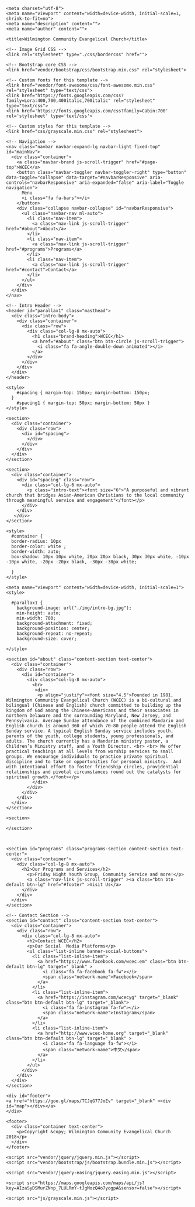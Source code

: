 
<!DOCTYPE html>
<html lang="en">

  <head>

    <meta charset="utf-8">
    <meta name="viewport" content="width=device-width, initial-scale=1, shrink-to-fit=no">
    <meta name="description" content="">
    <meta name="author" content="">

    <title>Wilmington Community Evangelical Church</title>

    <!-- Image Grid CSS -->
    <link rel="stylesheet" type="./css/bordercss" href=""> 

    <!-- Bootstrap core CSS -->
    <link href="vendor/bootstrap/css/bootstrap.min.css" rel="stylesheet">

    <!-- Custom fonts for this template -->
    <link href="vendor/font-awesome/css/font-awesome.min.css" rel="stylesheet" type="text/css">
    <link href="https://fonts.googleapis.com/css?family=Lora:400,700,400italic,700italic" rel="stylesheet" type="text/css">
    <link href='https://fonts.googleapis.com/css?family=Cabin:700' rel='stylesheet' type='text/css'>

    <!-- Custom styles for this template -->
    <link href="css/grayscale.min.css" rel="stylesheet">

  </head>

  <body id="page-top">

    <!-- Navigation -->
    <nav class="navbar navbar-expand-lg navbar-light fixed-top" id="mainNav">
      <div class="container">
        <a class="navbar-brand js-scroll-trigger" href="#page-top">WCEC</a>
        <button class="navbar-toggler navbar-toggler-right" type="button" data-toggle="collapse" data-target="#navbarResponsive" aria-controls="navbarResponsive" aria-expanded="false" aria-label="Toggle navigation">
          Menu
          <i class="fa fa-bars"></i>
        </button>
        <div class="collapse navbar-collapse" id="navbarResponsive">
          <ul class="navbar-nav ml-auto">
            <li class="nav-item">
              <a class="nav-link js-scroll-trigger" href="#about">About</a>
            </li>
            <li class="nav-item">
              <a class="nav-link js-scroll-trigger" href="#programs">Programs</a>
            </li>
            <li class="nav-item">
              <a class="nav-link js-scroll-trigger" href="#contact">Contact</a>
            </li>
          </ul>
        </div>
      </div>
    </nav>

    <!-- Intro Header -->
    <header id="parallax1" class="masthead">
      <div class="intro-body">
        <div class="container">
          <div class="row">
            <div class="col-lg-8 mx-auto">
              <h1 class="brand-heading">WCEC</h1>
              <a href="#about" class="btn btn-circle js-scroll-trigger">
                <i class="fa fa-angle-double-down animated"></i>
              </a>
            </div>
          </div>
        </div>
      </div>
    </header>

    <style>
        #spacing { margin-top: 150px; margin-bottom: 150px; 
      }
        #spacing1 { margin-top: 50px; margin-bottom: 50px }
    </style>

    <section>
      <div class="container">
        <div class="row">
          <div id="spacing">
            </div>
          </div>
        </div>
      </div>
    </section>

    <section>
      <div class="container">
        <div id="spacing" class="row">
          <div class="col-lg-6 mx-auto">
            <p class="intro-text"><font size="6">"A purposeful and vibrant church that bridges Asian-American Christians to the local community through meaningful service and engagement"</font></p>
          </div>
        </div>
       </div>    
    </section>

    <style>
      #container {
      border-radius: 10px
      border-color: white ;
      border-width: auto;
      box-shadow: 10px 10px white, 20px 20px black, 30px 30px white, -10px -10px white, -20px -20px black, -30px -30px white; 

      }
    </style>

    <meta name="viewport" content="width=device-width, initial-scale=1">
    <style>

      #parallax1 {
        background-image: url("./img/intro-bg.jpg");
        min-height: auto;
        min-width: 700; 
        background-attachment: fixed;
        background-position: center;
        background-repeat: no-repeat;
        background-size: cover;

    </style>

    <section id="about" class="content-section text-center">
      <div class="container">
        <div class="row">
          <div id="container">
            <div class="col-lg-8 mx-auto">
              <br>
               <div>
                <p align="justify"><font size="4.5">Founded in 1981, Wilmington Community Evangelical Church (WCEC) is a bi-cultural and bilingual (Chinese and English) church committed to building up the kingdom of God among the Chinese-Americans and their associates in northern Delaware and the surrounding Maryland, New Jersey, and Pennsylvania. Average Sunday attendance of the combined Mandarin and English church is around 360 of which 70-80 people attend the English Sunday service. A typical English Sunday service includes youth, parents of the youth, college students, young professionals, and adults. The church currently has a Mandarin ministry pastor, a Children’s Ministry staff, and a Youth Director. <br> <br> We offer practical teachings at all levels from worship services to small groups. We encourage individuals to practice private spiritual discipline and to take on opportunities for personal ministry.  And with intentional effort to foster friendship circles, providential relationships and pivotal circumstances round out the catalysts for spiritual growth.</font></p>
              </div>
            </div>
          </div> 
        </div>
      </div>
    </section>

    <section>
  
    </section> 

    

    <section id="programs" class="programs-section content-section text-center">
      <div class="container">
        <div class="col-lg-8 mx-auto">
          <h2>Our Programs and Services</h2>
            <p>Friday Night Youth Group, Community Service and more!</p>
            <a class="nav-link js-scroll-trigger" ><a class="btn btn-default btn-lg" href="#footer" >Visit Us</a>
          </div>
        </div>
      </div>
    </section>
    
    <!-- Contact Section -->
    <section id="contact" class="content-section text-center">
      <div class="container">
        <div class="row">
          <div class="col-lg-8 mx-auto">
            <h2>Contact WCEC</h2>
            <p>Our Social  Media Platforms</p>
            <ul class="list-inline banner-social-buttons">
              <li class="list-inline-item">
                <a href="https://www.facebook.com/wcec.em" class="btn btn-default btn-lg" target="_blank" >
                  <i class="fa fa-facebook fa-fw"></i>
                  <span class="network-name">Facebook</span>
                </a>
              </li>
              <li class="list-inline-item">
                <a href="https://instagram.com/wcecyg" target="_blank" class="btn btn-default btn-lg" target="_blank">
                  <i class="fa fa-instagram fa-fw"></i>
                  <span class="network-name">Instagram</span>
                </a>
              </li>
              <li class="list-inline-item">
                <a href="http://www.wcec-home.org" target="_blank" class="btn btn-default btn-lg" target="_blank" >
                  <i class="fa fa-language fa-fw"></i>
                  <span class="network-name">中文</span>
                </a>
              </li>
            </ul>
          </div>
        </div>
      </div>
    </section>

    <div id="footer">
    <a href="https://goo.gl/maps/TCJqG77JoEv" target="_blank" ><div id="map"></div></a>
    </div>

    <footer>
      <div class="container text-center">
        <p>Copyright &copy; Wilmington Community Evangelical Church 2018</p>
      </div>
    </footer>

    <script src="vendor/jquery/jquery.min.js"></script>
    <script src="vendor/bootstrap/js/bootstrap.bundle.min.js"></script>

    <script src="vendor/jquery-easing/jquery.easing.min.js"></script>

    <script src="https://maps.googleapis.com/maps/api/js?key=AIzaSyDSMurZNnp_7LULRmY-tJgMozQ4o7yogpA&sensor=false"></script>

    <script src="js/grayscale.min.js"></script>

  </body>

</html>
